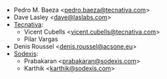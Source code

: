 - Pedro M. Baeza \<<pedro.baeza@tecnativa.com>\>
- Dave Lasley \<<dave@laslabs.com>\>
- [Tecnativa](https://www.tecnativa.com):
  - Vicent Cubells \<<vicent.cubells@tecnativa.com>\>
  - Pilar Vargas
- Denis Roussel \<<denis.roussel@acsone.eu>\>
- [Sodexis](https://sodexis.com):
  - Prabakaran \<<prabakaran@sodexis.com>\>
  - Karthik \<<karthik@sodexis.com>\>
